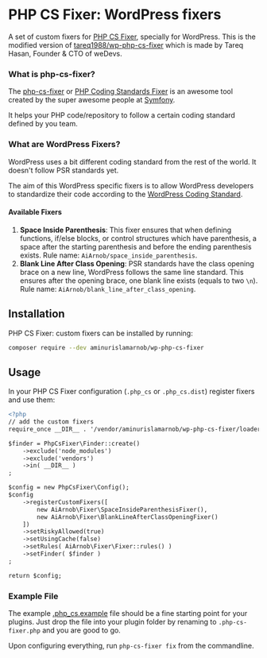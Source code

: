 # PHP CS Fixer: WordPress fixers

A set of custom fixers for [PHP CS Fixer](https://github.com/FriendsOfPHP/PHP-CS-Fixer), specially for WordPress. This is the modified version of [tareq1988/wp-php-cs-fixer](https://github.com/tareq1988/wp-php-cs-fixer) which is made by Tareq Hasan, Founder & CTO of weDevs.

### What is php-cs-fixer?

The [php-cs-fixer](https://github.com/FriendsOfPHP/PHP-CS-Fixer) or [PHP Coding Standards Fixer](https://cs.symfony.com/) is an awesome tool created by the super awesome people at [Symfony](https://symfony.com/).

It helps your PHP code/repository to follow a certain coding standard defined by you team.

### What are WordPress Fixers?

WordPress uses a bit different coding standard from the rest of the world. It doesn't follow PSR standards yet.

The aim of this WordPress specific fixers is to allow WordPress developers to standardize their code according to the [WordPress Coding Standard](https://make.wordpress.org/core/handbook/best-practices/coding-standards/php/).

#### Available Fixers

1. **Space Inside Parenthesis**: This fixer ensures that when defining functions, if/else blocks, or control structures which have parenthesis, a space after the starting parenthesis and before the ending parenthesis exists. Rule name: `AiArnob/space_inside_parenthesis`.
2. **Blank Line After Class Opening**: PSR standards have the class opening brace on a new line, WordPress follows the same line standard. This ensures after the opening brace, one blank line exists (equals to two `\n`). Rule name: `AiArnob/blank_line_after_class_opening`.

## Installation
PHP CS Fixer: custom fixers can be installed by running:

```bash
composer require --dev aminurislamarnob/wp-php-cs-fixer
```

## Usage
In your PHP CS Fixer configuration (`.php_cs` or `.php_cs.dist`) register fixers and use them:

```diff
<?php
// add the custom fixers
require_once __DIR__ . '/vendor/aminurislamarnob/wp-php-cs-fixer/loader.php';

$finder = PhpCsFixer\Finder::create()
    ->exclude('node_modules')
    ->exclude('vendors')
    ->in( __DIR__ )
;

$config = new PhpCsFixer\Config();
$config
    ->registerCustomFixers([
        new AiArnob\Fixer\SpaceInsideParenthesisFixer(),
        new AiArnob\Fixer\BlankLineAfterClassOpeningFixer()
    ])
    ->setRiskyAllowed(true)
    ->setUsingCache(false)
    ->setRules( AiArnob\Fixer\Fixer::rules() )
    ->setFinder( $finder )
;

return $config;
```

### Example File

The example [.php_cs.example](https://github.com/aminurislamarnob/wp-php-cs-fixer/blob/master/.php_cs.example) file should be a fine starting point for your plugins. Just drop the file into your plugin folder by renaming to `.php-cs-fixer.php` and you are good to go.

Upon configuring everything, run `php-cs-fixer fix` from the commandline.
